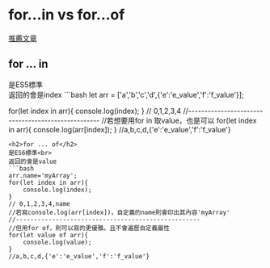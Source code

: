 <h1> for...in vs for...of </h1>

[推薦文章](https://blog.typeart.cc/JavaScript%E4%B8%ADfor%20of%E5%92%8Cfor%20in%E7%9A%84%E5%B7%AE%E5%88%A5/)

<h2>for ... in</h2>
是ES5標準<br>
返回的會是index
```bash
let arr = ['a','b','c','d',{'e':'e_value','f':'f_value'}];

for(let index in arr){
    console.log(index);
}
// 0,1,2,3,4
//---------------------------------------------------
//若想要用for in 取value，也是可以
for(let index in arr){
    console.log(arr[index]);
}
//a,b,c,d,{'e':'e_value','f':'f_value'}
```
<h2>for ... of</h2>
是ES6標準<br>
返回的會是value
```bash
arr.name='myArray';
for(let index in arr){
    console.log(index);
}
// 0,1,2,3,4,name
//若寫console.log(arr[index])，自定義的name則會印出其內容'myArray'
//---------------------------------------------------
//但用for of，則可以寫的更優雅。且不會遍歷自定義屬性
for(let value of arr){
    console.log(value);
}
//a,b,c,d,{'e':'e_value','f':'f_value'}
```